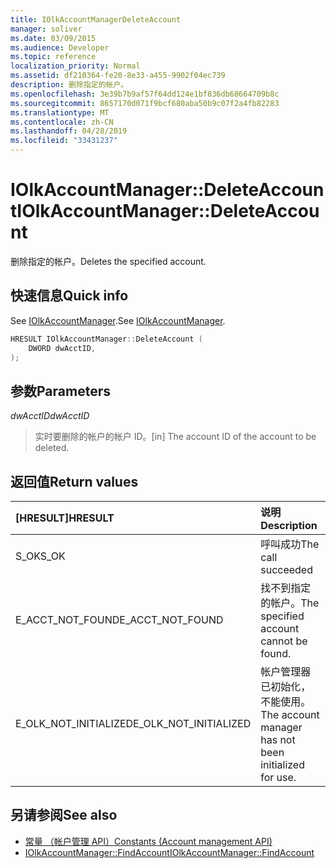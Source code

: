 ```yaml
---
title: IOlkAccountManagerDeleteAccount
manager: soliver
ms.date: 03/09/2015
ms.audience: Developer
ms.topic: reference
localization_priority: Normal
ms.assetid: df210364-fe20-8e33-a455-9902f04ec739
description: 删除指定的帐户。
ms.openlocfilehash: 3e39b7b9af57f64dd124e1bf836db68664709b8c
ms.sourcegitcommit: 8657170d071f9bcf680aba50b9c07f2a4fb82283
ms.translationtype: MT
ms.contentlocale: zh-CN
ms.lasthandoff: 04/28/2019
ms.locfileid: "33431237"
---
```

# <a name="iolkaccountmanagerdeleteaccount"></a><span data-ttu-id="0bfd3-103">IOlkAccountManager::DeleteAccount</span><span class="sxs-lookup"><span data-stu-id="0bfd3-103">IOlkAccountManager::DeleteAccount</span></span>

<span data-ttu-id="0bfd3-104">删除指定的帐户。</span><span class="sxs-lookup"><span data-stu-id="0bfd3-104">Deletes the specified account.</span></span>
  
## <a name="quick-info"></a><span data-ttu-id="0bfd3-105">快速信息</span><span class="sxs-lookup"><span data-stu-id="0bfd3-105">Quick info</span></span>

<span data-ttu-id="0bfd3-106">See [IOlkAccountManager](iolkaccountmanager.md).</span><span class="sxs-lookup"><span data-stu-id="0bfd3-106">See [IOlkAccountManager](iolkaccountmanager.md).</span></span>
  
```cpp
HRESULT IOlkAccountManager::DeleteAccount (  
    DWORD dwAcctID, 
);
```

## <a name="parameters"></a><span data-ttu-id="0bfd3-107">参数</span><span class="sxs-lookup"><span data-stu-id="0bfd3-107">Parameters</span></span>

<span data-ttu-id="0bfd3-108">_dwAcctID_</span><span class="sxs-lookup"><span data-stu-id="0bfd3-108">_dwAcctID_</span></span>
  
> <span data-ttu-id="0bfd3-109">实时要删除的帐户的帐户 ID。</span><span class="sxs-lookup"><span data-stu-id="0bfd3-109">[in] The account ID of the account to be deleted.</span></span>
    
## <a name="return-values"></a><span data-ttu-id="0bfd3-110">返回值</span><span class="sxs-lookup"><span data-stu-id="0bfd3-110">Return values</span></span>

|<span data-ttu-id="0bfd3-111">**[HRESULT]**</span><span class="sxs-lookup"><span data-stu-id="0bfd3-111">**HRESULT**</span></span>|<span data-ttu-id="0bfd3-112">**说明**</span><span class="sxs-lookup"><span data-stu-id="0bfd3-112">**Description**</span></span>|
|:-----|:-----|
|<span data-ttu-id="0bfd3-113">S_OK</span><span class="sxs-lookup"><span data-stu-id="0bfd3-113">S_OK</span></span>  <br/> |<span data-ttu-id="0bfd3-114">呼叫成功</span><span class="sxs-lookup"><span data-stu-id="0bfd3-114">The call succeeded</span></span>  <br/> |
|<span data-ttu-id="0bfd3-115">E_ACCT_NOT_FOUND</span><span class="sxs-lookup"><span data-stu-id="0bfd3-115">E_ACCT_NOT_FOUND</span></span>  <br/> |<span data-ttu-id="0bfd3-116">找不到指定的帐户。</span><span class="sxs-lookup"><span data-stu-id="0bfd3-116">The specified account cannot be found.</span></span>  <br/> |
|<span data-ttu-id="0bfd3-117">E_OLK_NOT_INITIALIZED</span><span class="sxs-lookup"><span data-stu-id="0bfd3-117">E_OLK_NOT_INITIALIZED</span></span>  <br/> |<span data-ttu-id="0bfd3-118">帐户管理器已初始化，不能使用。</span><span class="sxs-lookup"><span data-stu-id="0bfd3-118">The account manager has not been initialized for use.</span></span>  <br/> |
   
## <a name="see-also"></a><span data-ttu-id="0bfd3-119">另请参阅</span><span class="sxs-lookup"><span data-stu-id="0bfd3-119">See also</span></span>

- [<span data-ttu-id="0bfd3-120">常量 （帐户管理 API）</span><span class="sxs-lookup"><span data-stu-id="0bfd3-120">Constants (Account management API)</span></span>](constants-account-management-api.md)  
- [<span data-ttu-id="0bfd3-121">IOlkAccountManager::FindAccount</span><span class="sxs-lookup"><span data-stu-id="0bfd3-121">IOlkAccountManager::FindAccount</span></span>](iolkaccountmanager-findaccount.md)

